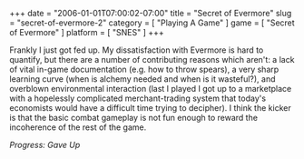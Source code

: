 +++
date = "2006-01-01T07:00:02-07:00"
title = "Secret of Evermore"
slug = "secret-of-evermore-2"
category = [ "Playing A Game" ]
game = [ "Secret of Evermore" ]
platform = [ "SNES" ]
+++

Frankly I just got fed up. My dissatisfaction with Evermore is hard to quantify, but there are a number of contributing reasons which aren't: a lack of vital in-game documentation (e.g. how to throw spears), a very sharp learning curve (when is alchemy needed and when is it wasteful?), and overblown environmental interaction (last I played I got up to a marketplace with a hopelessly complicated merchant-trading system that today's economists would have a difficult time trying to decipher). I think the kicker is that the basic combat gameplay is not fun enough to reward the incoherence of the rest of the game.

<i>Progress: Gave Up</i>